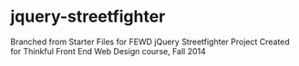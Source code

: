 # jquery-streetfighter
Branched from Starter Files for FEWD jQuery Streetfighter Project
Created for Thinkful Front End Web Design course, Fall 2014
